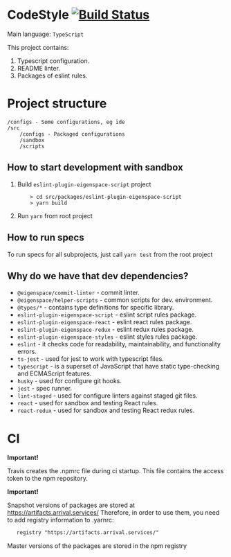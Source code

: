 # CodeStyle [![Build Status](https://travis-ci.com/eigen-space/codestyle.svg?branch=master)](https://travis-ci.com/eigen-space/codestyle)

Main language: `TypeScript`

This project contains:
1. Typescript configuration.
2. README linter.
3. Packages of eslint rules.

# Project structure

```
/configs - Some configurations, eg ide
/src
    /configs - Packaged configurations
    /sandbox
    /scripts
```   

## How to start development with sandbox

1. Build `eslint-plugin-eigenspace-script` project
    ```
        > cd src/packages/eslint-plugin-eigenspace-script
        > yarn build
    ```
2. Run `yarn` from root project

## How to run specs

To run specs for all subprojects, just call `yarn test` from the root project

## Why do we have that dev dependencies?

* `@eigenspace/commit-linter` - commit linter.
* `@eigenspace/helper-scripts` - common scripts for dev. environment.
* `@types/*` - contains type definitions for specific library.
* `eslint-plugin-eigenspace-script` - eslint script rules package.
* `eslint-plugin-eigenspace-react` - eslint react rules package.
* `eslint-plugin-eigenspace-redux` - eslint redux rules package.
* `eslint-plugin-eigenspace-styles` - eslint styles rules package.
* `eslint` - it checks code for readability, maintainability, and functionality errors.
* `ts-jest` - used for jest to work with typescript files.
* `typescript` - is a superset of JavaScript that have static type-checking and ECMAScript features.
* `husky` - used for configure git hooks.
* `jest` - spec runner.
* `lint-staged` - used for configure linters against staged git files.
* `react` - used for sandbox and testing React rules.
* `react-redux` - used for sandbox and testing React redux rules.

# CI

**Important!**

Travis creates the .npmrc file during ci startup. This file contains the access token to the npm repository.

**Important!**

Snapshot versions of packages are stored at https://artifacts.arrival.services/
 Therefore, in order to use them, you need to add registry information to .yarnrc:
 
 ```markdown
    registry "https://artifacts.arrival.services/"
 ```
 
 Master versions of the packages are stored in the npm registry


